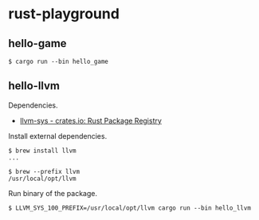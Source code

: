 # rust-playground

## hello-game

~~~console
$ cargo run --bin hello_game
~~~

## hello-llvm

Dependencies.

* [llvm-sys - crates.io: Rust Package Registry](https://crates.io/crates/llvm-sys)

Install external dependencies.

~~~console
$ brew install llvm
...

$ brew --prefix llvm
/usr/local/opt/llvm
~~~

Run binary of the package.

~~~console
$ LLVM_SYS_100_PREFIX=/usr/local/opt/llvm cargo run --bin hello_llvm
~~~

